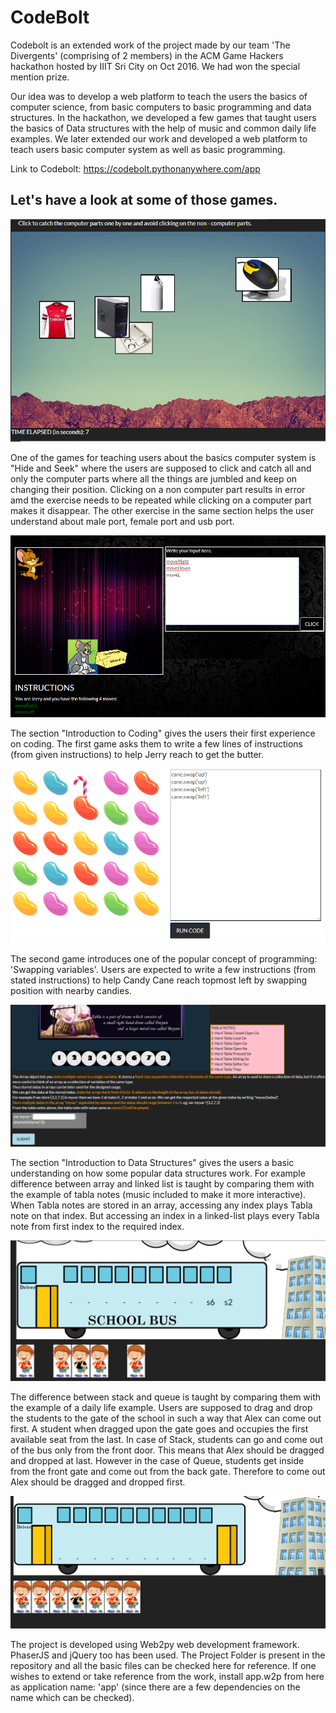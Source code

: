 # CodeBolt
Codebolt is an extended work of the project made by our team 'The Divergents' (comprising of 2 members) in the ACM Game Hackers hackathon hosted by IIIT Sri City on Oct 2016. We had won the special mention prize.       

Our idea was to develop a web platform to teach the users the basics of computer science, from basic computers to basic programming and data structures. In the hackathon, we developed a few games that taught users the basics of Data structures with the help of music and common daily life examples. We later extended our work and developed a web platform to teach users basic computer system as well as basic programming.

Link to Codebolt: https://codebolt.pythonanywhere.com/app 

## Let's have a look at some of those games.

![Hide and Seek Game](attachmentsForReadMe/HideAndSeek.png "" )

One of the games for teaching users about the basics computer system is "Hide and Seek" where the users are supposed to click and catch all and only the computer parts where all the things are jumbled and keep on changing their position. Clicking on a non computer part results in error amd the exercise needs to be repeated while clicking on a computer part makes it disappear.
The other exercise in the same section helps the user understand about male port, female port and usb port.

![Jerry and Butter Game](attachmentsForReadMe/JerryAndButter.png "" )

 The section "Introduction to Coding" gives the users their first experience on coding. The first game asks them to write a few lines of instructions (from given instructions) to help Jerry reach to get the butter.
 
 ![Candy Swap Game](attachmentsForReadMe/CandySwap.png "" )
 
 The second game introduces one of the popular concept of programming: 'Swapping variables'. Users are expected to write a few instructions (from stated instructions) to help Candy Cane reach topmost left by swapping position with nearby candies.
 
 ![Tabla Notes Game](attachmentsForReadMe/TablaNotes.png "" )
 
 
The section "Introduction to Data Structures" gives the users a basic understanding on how some popular data structures work. For example difference between array and linked list is taught by comparing them with the example of tabla notes (music included to make it more interactive). When Tabla notes are stored in an array, accessing any index plays Tabla note on that index. But accessing an index in a linked-list plays every Tabla note from first index to the required index.

 ![Bus Stack Game](attachmentsForReadMe/BusStack.png "" )

The difference between stack and queue is taught by comparing them with the example of a daily life example. Users are supposed to drag and drop the students to the gate of the school in such a way that Alex can come out first. A student when dragged upon the gate goes and occupies the first available seat from the last. In case of Stack, students can go and come out of the bus only from the front door. This means that Alex should be dragged and dropped at last. However in the case of Queue, students get inside from the front gate and come out from the back gate. Therefore to come out Alex should be dragged and dropped first.

 ![Bus Queue Game](attachmentsForReadMe/BusQueue.png "" )
 
 
 The project is developed using Web2py web development framework. PhaserJS and jQuery too has been used. The Project Folder is present in the repository and all the basic files can be checked here for reference. If one wishes to extend or take reference from the work, install app.w2p from here as application name: 'app' (since there are a few dependencies on the name which can be checked).
